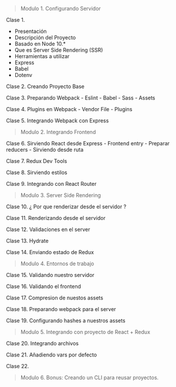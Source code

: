 > Modulo 1. Configurando Servidor

Clase 1.

 - Presentación
 - Descripción del Proyecto
  - Basado en Node 10.*
  - Que es Server Side Rendering (SSR)
 - Herramientas a utilizar
  - Express
  - Babel
  - Dotenv

Clase 2.
  Creando Proyecto Base

Clase 3.
  Preparando Webpack
    - Eslint
    - Babel
    - Sass
    - Assets

Clase 4.
  Plugins en Webpack
    - Vendor File
    - Plugins

Clase 5.
  Integrando Webpack con Express

> Modulo 2. Integrando Frontend

Clase 6.
  Sirviendo React desde Express
    - Frontend entry
    - Preparar reducers
    - Sirviendo desde ruta

Clase 7.
  Redux Dev Tools

Clase 8.
  Sirviendo estilos

Clase 9.
  Integrando con React Router

> Modulo 3. Server Side Rendering

Clase 10. 
  ¿ Por que renderizar desde el servidor ?

Clase 11.
  Renderizando desde el servidor

Clase 12.
  Validaciones en el server

Clase 13.
  Hydrate

Clase 14.
  Enviando estado de Redux

> Modulo 4. Entornos de trabajo

  Clase 15. 
    Validando nuestro servidor

  Clase 16.
    Validando el frontend
  
  Clase 17.
    Compresion de nuestos assets

  Clase 18.
    Preparando webpack para el server

  Clase 19.
    Configurando hashes a nuestros assets
> Modulo 5. Integrando con proyecto de React + Redux

  Clase 20.
    Integrando archivos
  
  Clase 21.
    Añadiendo vars por defecto

  Clase 22.

> Modulo 6. Bonus: Creando un CLI para reusar proyectos. 
